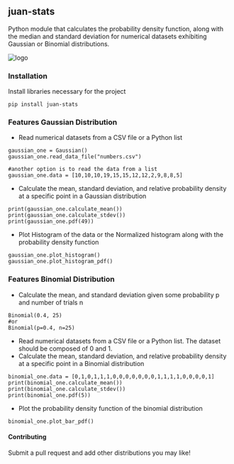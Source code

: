 ## juan-stats
Python module that calculates the probability density function, along with the median and standard deviation
for numerical datasets exhibiting Gaussian or Binomial distributions.

![logo](https://drive.google.com/uc?id=10F8iwc-wW0PTSe3C3sia579Jl2ll5jfP)

### Installation
Install libraries necessary for the project
```
pip install juan-stats
```

### Features Gaussian Distribution
- Read numerical datasets from a CSV file or  a Python list
```
gaussian_one = Gaussian()
gaussian_one.read_data_file("numbers.csv")

#another option is to read the data from a list
gaussian_one.data = [10,10,10,19,15,15,12,12,2,9,8,8,5] 
```

- Calculate the mean, standard deviation, and relative probability density at a specific point in a Gaussian distribution
```
print(gaussian_one.calculate_mean())
print(gaussian_one.calculate_stdev())
print(gaussian_one.pdf(49))
```

- Plot Histogram of the data or the Normalized histogram along with the probability density function 
```
gaussian_one.plot_histogram()
gaussian_one.plot_histogram_pdf()
```

### Features Binomial Distribution
- Calculate the mean, and standard deviation given some probability p and number of trials n
```
Binomial(0.4, 25)
#or
Binomial(p=0.4, n=25)
```

- Read numerical datasets from a CSV file or a Python list. The dataset should be composed of 0 and 1.
- Calculate the mean, standard deviation, and relative probability density at a specific point in a Binomial distribution
```
binomial_one.data = [0,1,0,1,1,1,0,0,0,0,0,0,0,1,1,1,1,0,0,0,0,1] 
print(binomial_one.calculate_mean())
print(binomial_one.calculate_stdev())
print(binomial_one.pdf(5))
```

- Plot the probability density function of the binomial distribution
```
binomial_one.plot_bar_pdf()
```

#### Contributing
Submit a pull request and add other distributions you may like!
